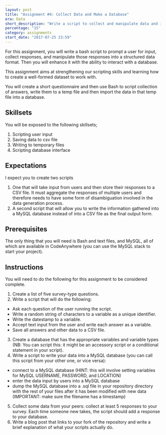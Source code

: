 ```yaml
---
layout: post
title: "Assignment #4: Collect Data and Make a Database"
era: Data
short_description: "Write a script to collect and manipulate data and interact with a database"
percentage: "15"
category: assignments
start_date: "2017-07-25 23:59"
---
```


For this assignment, you will write a bash script to prompt a user for input, collect responses, and manipulate those responses into a structured data format. Then you will enhance it with the ability to interact with a database. 

This assignment aims at strengthening our scripting skills and learning how to create a well-formed dataset to work with. 

You will create a short questionnaire and then use Bash to script collection of answers, write them to a temp file and then import the data in that temp file into a database.

<excerpt/>

## Skillsets

You will be exposed to the following skillsets;

1. Scripting user input
2. Saving data to csv file
3. Writing to temporary files
4. Scripting database interface

## Expectations

I expect you to create two scripts 
1. One that will take input from users and then store their responses to a CSV file. It must aggregate the responses of multiple users and therefore needs to have some form of disambiguation involved in the data generation process. 
2. A second script that will allow you to write the information gathered into a MySQL database instead of into a CSV file as the final output form. 

## Prerequisites

The only thing that you will need is Bash and text files, and MySQL, all of which are available in CodeAnywhere (you can use the MySQL stack to start your project).

## Instructions

You will need to do the following for this assignment to be considered complete. 

1. Create a list of five survey-type questions.
2. Write a script that will do the following:
  - Ask each question of the user running the script.
  - Write a random string of characters to a variable as a unique identifier.
  - Write the datestamp to a variable.
  - Accept text input from the user and write each answer as a variable.
  - Save all answers and other data to a CSV file.
3. Create a database that has the appropriate variables and variable types (NB: You can script this: it might be an accessory script or a conditional statement in your script).
4. Write a script to write your data into a MySQL database (you can call this script from your other one, or vice versa):
  - connect to a MySQL database (HINT: this will involve setting variables for MySQL USERNAME, PASSWORD, and LOCATION)
  - enter the data input by users into a MySQL database 
  - dump the MySQL database into a .sql file in your repository directory with the rest of your files after it has been modified with new data (IMPORTANT: make sure the filename has a timestamp)
5. Collect some data from your peers: collect at least 5 responses to your survey. Each time someone new takes, the script should add a response to your database.
5. Write a blog post that links to your fork of the repository and write a brief explanation of what your scripts actually do. 
